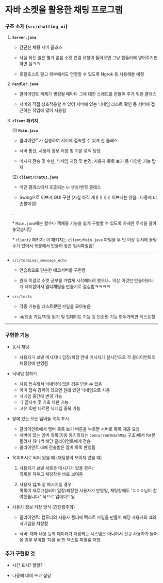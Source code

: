 # 자바 소켓을 활용한 채팅 프로그램

### 구조 소개 (`src/chatting_ui`)

1.  **`Server.java`**

    -   간단한 채팅 서버 클래스

    -   사실 하는 일은 별거 없음 소켓 연결 요청이 들어오면 그냥 핸들러에 넣어주기만 하면 됨ㅋㅋ

    -   로컬호스트 말고 외부에서도 연결할 수 있도록 Ngrok 등 사용해볼 예정

2.  **`Handler.java`**

    -   클라이언트 객체가 생성될 때마다 그에 대한 스레드를 만들어 주기 위한 클래스

    -   서버와 직접 상호작용할 수 있어 서버에 있는 닉네임 리스트 확인 등 서버에 접근하는 작업에 많이 사용됨

3.  **`client` 패키지**

    (1) **`Main.java`**

    -   클라이언트가 실행하여 서버에 접속할 수 있게 한 클래스

    -   서버 통신, 사용자 정보 저장 및 기본 로직 담당

    -   메시지 전송 및 수신, 닉네임 지정 및 변경, 사용자 목록 보기 등 다양한 기능 탑재

    (2) **`client/ChatUI.java`**

    -   메인 클래스에서 호출되는 ui 생성/변경 클래스

    -   Swing으로 이쁘게 GUI 구현 (사실 아직 개ㅐㅐㅐㅐ 이쁘지는 않음.. 나중에 더 손볼예정)

    .

    \* `Main.java`에는 함수나 객체들 기능을 쉽게 구별할 수 있도록 자세한 주석을 달아놓았습니당

    \* `client2` 패키지: 이 패키지는 `client/Main.java` 파일을 두 번 이상 동시에 돌릴 수가 없어서 복붙해서 만들어 놓은 임시파일임!

---

-   `src/terminal_message_echo`

    -   연습용으로 단순한 에코서버를 구현함

    -   원래 이걸로 소켓 공부를 가볍게 시작해보려 했으나.. 막상 이것만 만들어보니 개 재미없어서 멀티채팅을 만들기로 결심함ㅋㅋㅋㅋ

-   `src/tests`

    -   각종 기능을 테스트했던 파일을 모아놓음

    -   ui/전송 기능/자동 읽기 및 업데이트 기능 등 단순한 기능 한두개씩만 테스트함

---

### 구현한 기능

-   동시 채팅

    -   사용자가 보낸 메시지나 입장/퇴장 안내 메시지가 실시간으로 각 클라이언트의 채팅창에 반영됨

-   닉네임 정하기

    -   처음 접속해서 닉네임이 없을 경우 만들 수 있음
    -   이미 접속 경력이 있으면 원래 있던 닉네임으로 사용
    -   닉네임 중간에 변경 가능
    -   닉 글자수 및 기호 제한 기능
    -   고유 ID만 다르면 닉네임 중복 가능

-   방에 있는 모든 멤버들 목록 표시

    -   클라이언트에서 멤버 목록 보기 버튼을 누르면 서버로 목록 제공 요청
    -   서버에 있는 멤버 목록(자동 동기화되는 `ConcurrentHashMap` 구조)에서 for문 돌려서 하나씩 해당 클라이언트에게 전송
    -   클라이언트 ui에 전송받은 멤버 목록 반영됨

-   목록표시로 되어 있을 때 (채팅창이 보이지 않을 때)

    1. 사용자가 보낸 새로운 메시지가 있을 경우:\
       목록을 지우고 채팅창을 바로 보여줌

    2. 사용자 입/퇴장 메시지일 경우:\
       목록이 새로고침되어 입장/퇴장한 사용자가 반영됨, 채팅창에도 'ㅇㅇㅇ님이 참여했습니다.' 식으로 업데이트됨

-   사용자 정보 저장 방식 (간단함주의)

    -   클라이언트: 컴퓨터의 사용자 폴더에 텍스트 파일을 만들어 해당 사용자의 id와 닉네임을 저장함

    -   서버: 대화 내용 등의 데이터가 저장되는 시스템은 아니어서 신규 사용자가 들어올 경우 부여할 '다음 id'만 텍스트 파일로 저장

### 추가 구현할 것

-   시간 표시? 할말?

-   나중에 데베 쓰고 싶당
